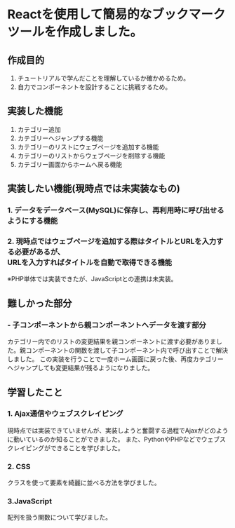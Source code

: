 # Reactを使用して簡易的なブックマークツールを作成しました。
## 作成目的   
1. チュートリアルで学んだことを理解しているか確かめるため。
2. 自力でコンポーネントを設計することに挑戦するため。

## 実装した機能
1. カテゴリー追加
2. カテゴリーへジャンプする機能
3. カテゴリーのリストにウェブページを追加する機能
4. カテゴリーのリストからウェブページを削除する機能
5. カテゴリー画面からホームへ戻る機能

## 実装したい機能(現時点では未実装なもの)
### 1. データをデータベース(MySQL)に保存し、再利用時に呼び出せるようにする機能
### 2. 現時点ではウェブページを追加する際はタイトルとURLを入力する必要があるが、<br>URLを入力すればタイトルを自動で取得できる機能
   ※PHP単体では実装できたが、JavaScriptとの連携は未実装。
   
## 難しかった部分
### - 子コンポーネントから親コンポーネントへデータを渡す部分
  カテゴリー内でのリストの変更結果を親コンポーネントに渡す必要がありました。親コンポーネントの関数を渡して子コンポーネント内で呼び出すことで解決しました。
  この実装を行うことで一度ホーム画面に戻った後、再度カテゴリーへジャンプしても変更結果が残るようになりました。

## 学習したこと
### 1. Ajax通信やウェブスクレイピング

現時点では実装できていませんが、実装しようと奮闘する過程でAjaxがどのように動いているのか知ることができました。
また、PythonやPHPなどでウェブスクレイピングができることを学びました。
### 2. CSS

クラスを使って要素を綺麗に並べる方法を学びました。
### 3.JavaScript

配列を扱う関数について学びました。

